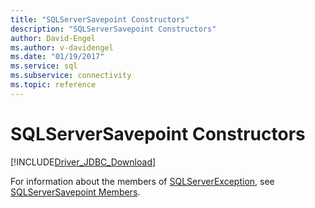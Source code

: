```yaml
---
title: "SQLServerSavepoint Constructors"
description: "SQLServerSavepoint Constructors"
author: David-Engel
ms.author: v-davidengel
ms.date: "01/19/2017"
ms.service: sql
ms.subservice: connectivity
ms.topic: reference
---
```

# SQLServerSavepoint Constructors
[!INCLUDE[Driver_JDBC_Download](../../../includes/driver_jdbc_download.md)]

  For information about the members of [SQLServerException](../../../connect/jdbc/reference/sqlserverexception-class.md), see [SQLServerSavepoint Members](../../../connect/jdbc/reference/sqlserversavepoint-members.md).  
  
  

